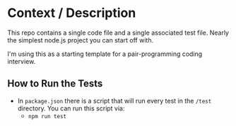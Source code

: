 # Context / Description

This repo contains a single code file and a single associated test file. Nearly the simplest node.js project you can start off with.

I'm using this as a starting template for a pair-programming coding interview.

## How to Run the Tests
  * In `package.json` there is a script that will run every test in the `/test` directory. You can run this script via:
      - `npm run test`
